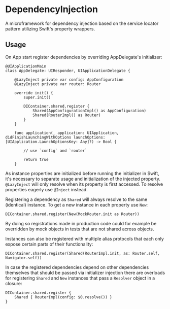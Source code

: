 # DependencyInjection

A microframework for dependency injection based on the service locator pattern utilizing Swift's property wrappers.

## Usage
On App start register dependencies by overriding AppDelegate's initializer:
```
@UIApplicationMain
class AppDelegate: UIResponder, UIApplicationDelegate {

    @LazyInject private var config: AppConfiguration
    @LazyInject private var router: Router

    override init() {
        super.init()

        DIContainer.shared.register {
            Shared(AppConfigurationImpl() as AppConfiguration)
            Shared(RouterImpl() as Router)
        }
    }

    func application(_ application: UIApplication, didFinishLaunchingWithOptions launchOptions: [UIApplication.LaunchOptionsKey: Any]?) -> Bool {

        // use `config` and `router`

        return true
    }
```

As instance properties are initialized before running the initializer in Swift, it's necessary to separate usage and initialization of the injected property. `@LazyInject` will only resolve when its property is first accessed. To resolve properties eagerly use `@Inject` instead.

Registering a dependency as `Shared` will always resolve to the same (identical) instance. To get a new instance in each property use `New`:
```
DIContainer.shared.register(New(MockRouter.init as Router))
```
By doing so registrations made in production code could for example be overridden by mock objects in tests that are not shared across objects.

Instances can also be registered with multiple alias protocols that each only expose certain parts of their functionality:
```
DIContainer.shared.register(Shared(RouterImpl.init, as: Router.self, Navigator.self))
```

In case the registered dependencies depend on other dependencies themselves that should be passed via initializer injection there are overloads for registering `Shared` and `New` instances that pass a `Resolver` object in a closure:
```
DIContainer.shared.register {
    Shared { RouterImpl(config: $0.resolve()) }
}
```
